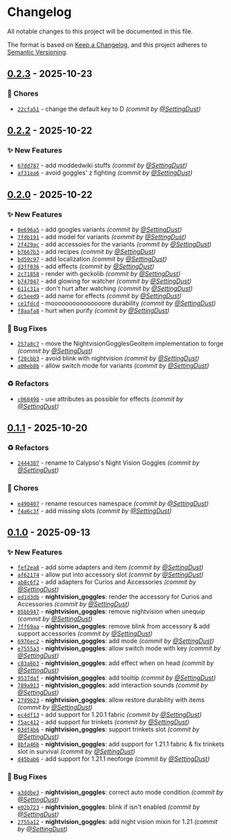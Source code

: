 # Changelog
All notable changes to this project will be documented in this file.

The format is based on [Keep a Changelog](https://keepachangelog.com/en/1.0.0/),
and this project adheres to [Semantic Versioning](https://semver.org/spec/v2.0.0.html).

## [0.2.3] - 2025-10-23
### :wrench: Chores
- [`22cfa51`](https://github.com/CalypsoNebula/CalypsosNightVisionGoggles/commit/22cfa516b89ff398084bb528a324795b462a9a31) - change the default key to D *(commit by [@SettingDust](https://github.com/SettingDust))*


## [0.2.2] - 2025-10-22
### :sparkles: New Features
- [`67dd787`](https://github.com/CalypsoNebula/CalypsosNightVisionGoggles/commit/67dd78735176c42909035e715f0e3e94e365fbd7) - add moddedwiki stuffs *(commit by [@SettingDust](https://github.com/SettingDust))*
- [`af31ea6`](https://github.com/CalypsoNebula/CalypsosNightVisionGoggles/commit/af31ea65ac9c5a56946dd9501714f74a4e3a3f48) - avoid goggles' z fighting *(commit by [@SettingDust](https://github.com/SettingDust))*


## [0.2.0] - 2025-10-22
### :sparkles: New Features
- [`0e696a5`](https://github.com/CalypsoNebula/CalypsosNightVisionGoggles/commit/0e696a51919d6453612bf388842c001880b325cd) - add googles variants *(commit by [@SettingDust](https://github.com/SettingDust))*
- [`7fdb191`](https://github.com/CalypsoNebula/CalypsosNightVisionGoggles/commit/7fdb19125aa723e73140d5c4b06464694c7a5485) - add model for variants *(commit by [@SettingDust](https://github.com/SettingDust))*
- [`2f429ac`](https://github.com/CalypsoNebula/CalypsosNightVisionGoggles/commit/2f429acecb20d4f4d0ad352b1d6ff6446352063a) - add accessoies for the variants *(commit by [@SettingDust](https://github.com/SettingDust))*
- [`b7667b3`](https://github.com/CalypsoNebula/CalypsosNightVisionGoggles/commit/b7667b35f20effd6d824531afd3474c6e188d04d) - add recipes *(commit by [@SettingDust](https://github.com/SettingDust))*
- [`bd59c97`](https://github.com/CalypsoNebula/CalypsosNightVisionGoggles/commit/bd59c972b2ccc4a1026491ba37671c21f632f556) - add localization *(commit by [@SettingDust](https://github.com/SettingDust))*
- [`d3ff036`](https://github.com/CalypsoNebula/CalypsosNightVisionGoggles/commit/d3ff036515f70ead55b3accaa73c8d8e28e069b9) - add effects *(commit by [@SettingDust](https://github.com/SettingDust))*
- [`2c71858`](https://github.com/CalypsoNebula/CalypsosNightVisionGoggles/commit/2c7185825e40425421f8993d7d441072b3d5ddad) - render with geckolib *(commit by [@SettingDust](https://github.com/SettingDust))*
- [`b747047`](https://github.com/CalypsoNebula/CalypsosNightVisionGoggles/commit/b7470470168e3b95712b9581cccf8b8e83ecc74d) - add glowing for watcher *(commit by [@SettingDust](https://github.com/SettingDust))*
- [`611c31a`](https://github.com/CalypsoNebula/CalypsosNightVisionGoggles/commit/611c31aa56efa4897c3ce1a15eff0b1d1cd0e8ec) - don't hurt after watching *(commit by [@SettingDust](https://github.com/SettingDust))*
- [`dc5eed9`](https://github.com/CalypsoNebula/CalypsosNightVisionGoggles/commit/dc5eed973fc11bb037a39c58c74158e38f684c2c) - add name for effects *(commit by [@SettingDust](https://github.com/SettingDust))*
- [`ce1fdcd`](https://github.com/CalypsoNebula/CalypsosNightVisionGoggles/commit/ce1fdcdaa5e8b4e693cad7f4901434efbb284ae7) - mooooooooooooooore durability *(commit by [@SettingDust](https://github.com/SettingDust))*
- [`f8aafa8`](https://github.com/CalypsoNebula/CalypsosNightVisionGoggles/commit/f8aafa877a33f212c3edbb247236a07d146d0419) - hurt when purify *(commit by [@SettingDust](https://github.com/SettingDust))*

### :bug: Bug Fixes
- [`257a8c7`](https://github.com/CalypsoNebula/CalypsosNightVisionGoggles/commit/257a8c7ae010abf7755c5d7e4c45da4bb0f10785) - move the NightvisionGogglesGeoItem implementation to forge *(commit by [@SettingDust](https://github.com/SettingDust))*
- [`f20cbb3`](https://github.com/CalypsoNebula/CalypsosNightVisionGoggles/commit/f20cbb3f719835d553db8f1cc8ed20fa60e94afd) - avoid blink with nightvision *(commit by [@SettingDust](https://github.com/SettingDust))*
- [`a00eb8b`](https://github.com/CalypsoNebula/CalypsosNightVisionGoggles/commit/a00eb8b152529334b83d4cc3739c9bcdb07727b1) - allow switch mode for variants *(commit by [@SettingDust](https://github.com/SettingDust))*

### :recycle: Refactors
- [`c06849b`](https://github.com/CalypsoNebula/CalypsosNightVisionGoggles/commit/c06849bc8c81ab40906ed19fe3523a6b4307d7d1) - use attributes as possible for effects *(commit by [@SettingDust](https://github.com/SettingDust))*


## [0.1.1] - 2025-10-20
### :recycle: Refactors
- [`2444387`](https://github.com/CalypsoNebula/CalypsosAfflatus/commit/2444387563e8247b76a69b6134659c56a782c95c) - rename to Calypso's Night Vision Goggles *(commit by [@SettingDust](https://github.com/SettingDust))*

### :wrench: Chores
- [`e490407`](https://github.com/CalypsoNebula/CalypsosAfflatus/commit/e4904078ac3bcb1cac683c0ccc0cb820091e3676) - rename resources namespace *(commit by [@SettingDust](https://github.com/SettingDust))*
- [`f4a6c3f`](https://github.com/CalypsoNebula/CalypsosAfflatus/commit/f4a6c3f9c88f0675388d99b9a91692828d1985d4) - add missing slots *(commit by [@SettingDust](https://github.com/SettingDust))*


## [0.1.0] - 2025-09-13
### :sparkles: New Features
- [`fef2ea8`](https://github.com/CalypsoNebula/CalypsosAfflatus/commit/fef2ea856887a351870501cbc082ca133a7825ef) - add some adapters and item *(commit by [@SettingDust](https://github.com/SettingDust))*
- [`af62174`](https://github.com/CalypsoNebula/CalypsosAfflatus/commit/af62174cad5ee953f10d1cfc0930dc7df98bcd75) - allow put into accessory slot *(commit by [@SettingDust](https://github.com/SettingDust))*
- [`ab8c6f2`](https://github.com/CalypsoNebula/CalypsosAfflatus/commit/ab8c6f2cb36c18fa312f497c8a97a045577beee8) - add adapters for Curios and Accessories *(commit by [@SettingDust](https://github.com/SettingDust))*
- [`ed1d3db`](https://github.com/CalypsoNebula/CalypsosAfflatus/commit/ed1d3db21b8b66f99a71b694a36dcb42b1fcb46f) - **nightvision_goggles**: render the accessory for Curios and Accessories *(commit by [@SettingDust](https://github.com/SettingDust))*
- [`05bb947`](https://github.com/CalypsoNebula/CalypsosAfflatus/commit/05bb947893acec910f527057960fadf3d5774adc) - **nightvision_goggles**: remove nightvision when unequip *(commit by [@SettingDust](https://github.com/SettingDust))*
- [`7ff69aa`](https://github.com/CalypsoNebula/CalypsosAfflatus/commit/7ff69aa27a4a46d91f0f27889433355f85e1170d) - **nightvision_goggles**: remove blink from accessory & add support accessories *(commit by [@SettingDust](https://github.com/SettingDust))*
- [`6976ec2`](https://github.com/CalypsoNebula/CalypsosAfflatus/commit/6976ec2ab01bb9d32ce7870ddca90978774ad0a8) - **nightvision_goggles**: add mode *(commit by [@SettingDust](https://github.com/SettingDust))*
- [`e7555a3`](https://github.com/CalypsoNebula/CalypsosAfflatus/commit/e7555a3f778baa3ded4d9508a1955337e48283e0) - **nightvision_goggles**: allow switch mode with key *(commit by [@SettingDust](https://github.com/SettingDust))*
- [`c83a6b3`](https://github.com/CalypsoNebula/CalypsosAfflatus/commit/c83a6b31d7ae76a65e69e2145b876fd000011f39) - **nightvision_goggles**: add effect when on head *(commit by [@SettingDust](https://github.com/SettingDust))*
- [`9537daf`](https://github.com/CalypsoNebula/CalypsosAfflatus/commit/9537dafdc01571066a2dcb65bd528f1c1927d928) - **nightvision_goggles**: add tooltip *(commit by [@SettingDust](https://github.com/SettingDust))*
- [`789a913`](https://github.com/CalypsoNebula/CalypsosAfflatus/commit/789a913f41056d738e3dfa268a37ef5f8ed51b49) - **nightvision_goggles**: add interaction sounds *(commit by [@SettingDust](https://github.com/SettingDust))*
- [`27d9b23`](https://github.com/CalypsoNebula/CalypsosAfflatus/commit/27d9b236be9113de9f0b0df5b781f930d78555c4) - **nightvision_goggles**: allow restore durability with items *(commit by [@SettingDust](https://github.com/SettingDust))*
- [`ec4df13`](https://github.com/CalypsoNebula/CalypsosAfflatus/commit/ec4df135c93643325eb45e0181cf3c79fdcac6b9) - add support for 1.20.1 fabric *(commit by [@SettingDust](https://github.com/SettingDust))*
- [`f5ac412`](https://github.com/CalypsoNebula/CalypsosAfflatus/commit/f5ac4128f4bdbd4e46233f1bbd78dd2f9c181cab) - add support for trinkets *(commit by [@SettingDust](https://github.com/SettingDust))*
- [`03df4b6`](https://github.com/CalypsoNebula/CalypsosAfflatus/commit/03df4b62daa12598c5433468aa8e971bf0f2e6a2) - **nightvision_goggles**: support trinkets slot *(commit by [@SettingDust](https://github.com/SettingDust))*
- [`8bfa46b`](https://github.com/CalypsoNebula/CalypsosAfflatus/commit/8bfa46bd134bf53ae64f665dec04eef7e78a6977) - **nightvision_goggles**: add support for 1.21.1 fabric & fix trinkets slot in survival *(commit by [@SettingDust](https://github.com/SettingDust))*
- [`d45bab6`](https://github.com/CalypsoNebula/CalypsosAfflatus/commit/d45bab6d2e4839f251d17e5b20f5943ed45ff39e) - add support for 1.21.1 neoforge *(commit by [@SettingDust](https://github.com/SettingDust))*

### :bug: Bug Fixes
- [`a3ddbe3`](https://github.com/CalypsoNebula/CalypsosAfflatus/commit/a3ddbe3df42215d9d3ee91961b9dbbd0f5545708) - **nightvision_goggles**: correct auto mode condition *(commit by [@SettingDust](https://github.com/SettingDust))*
- [`e02b723`](https://github.com/CalypsoNebula/CalypsosAfflatus/commit/e02b72306e9051e349acac00660c5d963043162b) - **nightvision_goggles**: blink if isn't enabled *(commit by [@SettingDust](https://github.com/SettingDust))*
- [`2755a12`](https://github.com/CalypsoNebula/CalypsosAfflatus/commit/2755a12af7754d20c5a0edd0d2427cd63093ed71) - **nightvision_goggles**: add night vision mixin for 1.21 *(commit by [@SettingDust](https://github.com/SettingDust))*

[0.1.0]: https://github.com/CalypsoNebula/CalypsosAfflatus/compare/0.0.0...0.1.0
[0.1.1]: https://github.com/CalypsoNebula/CalypsosAfflatus/compare/0.1.0...0.1.1
[0.2.0]: https://github.com/CalypsoNebula/CalypsosAfflatus/compare/0.1.1...0.2.0
[0.2.2]: https://github.com/CalypsoNebula/CalypsosNightVisionGoggles/compare/0.2.1...0.2.2
[0.2.3]: https://github.com/CalypsoNebula/CalypsosNightVisionGoggles/compare/0.2.2...0.2.3
